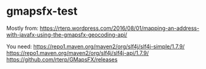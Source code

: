 # gmapsfx-test
Mostly from: https://rterp.wordpress.com/2016/08/01/mapping-an-address-with-javafx-using-the-gmapsfx-geocoding-api/

You need: 
https://repo1.maven.org/maven2/org/slf4j/slf4j-simple/1.7.9/
https://repo1.maven.org/maven2/org/slf4j/slf4j-api/1.7.9/
https://github.com/rterp/GMapsFX/releases
